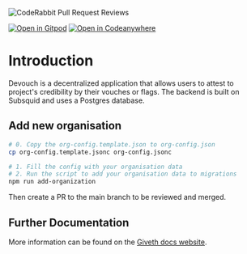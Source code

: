 ![CodeRabbit Pull Request Reviews](https://img.shields.io/coderabbit/prs/github/Giveth/DeVouch-BE?style=flat&labelColor=black&color=%23F35D23)

[![Open in Gitpod](https://gitpod.io/button/open-in-gitpod.svg)](https://gitpod.io/#https://github.com/Giveth/DeVouch-BE)
[![Open in Codeanywhere](https://codeanywhere.com/img/open-in-codeanywhere-btn.svg)](https://app.codeanywhere.com/#https://github.com/Giveth/DeVouch-BE)

# Introduction

Devouch is a decentralized application that allows users to attest to project's credibility by their vouches or flags. The backend is built on Subsquid and uses a Postgres database.

## Add new organisation

```bash
# 0. Copy the org-config.template.json to org-config.json
cp org-config.template.jsonc org-config.jsonc

# 1. Fill the config with your organisation data
# 2. Run the script to add your organisation data to migrations
npm run add-organization
```
Then create a PR to the main branch to be reviewed and merged.

## Further Documentation

More information can be found on the [Giveth docs website](https://docs.giveth.io/devouch).
